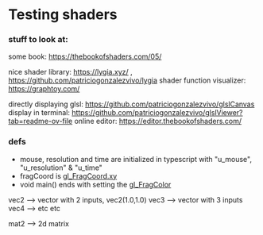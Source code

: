# Testing shaders

### stuff to look at:
some book: https://thebookofshaders.com/05/

nice shader library: https://lygia.xyz/ , https://github.com/patriciogonzalezvivo/lygia
shader function visualizer: https://graphtoy.com/

directly displaying glsl: https://github.com/patriciogonzalezvivo/glslCanvas
display in terminal: https://github.com/patriciogonzalezvivo/glslViewer?tab=readme-ov-file
online editor: https://editor.thebookofshaders.com/

### defs
- mouse, resolution and time are initialized in typescript with "u_mouse", "u_resolution" & "u_time" 
- fragCoord is <ins>gl_FragCoord.xy</ins>
- void main() ends with setting the <ins>gl_FragColor</ins>

vec2 --> vector with 2 inputs, vec2(1.0,1.0)
vec3 --> vector with 3 inputs
vec4 --> etc etc

mat2 --> 2d matrix